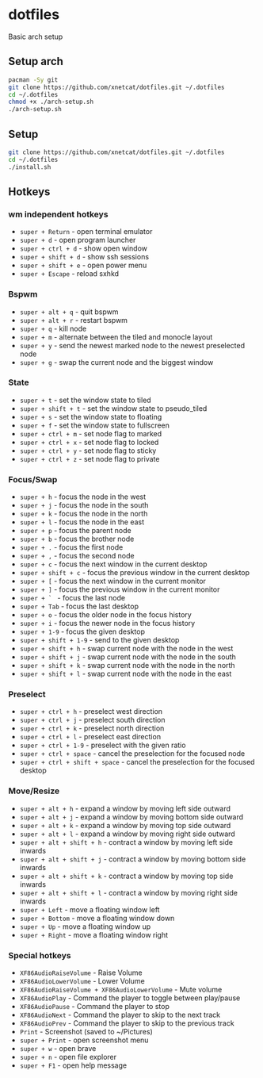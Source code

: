# dotfiles

Basic arch setup

## Setup arch

```bash
pacman -Sy git
git clone https://github.com/xnetcat/dotfiles.git ~/.dotfiles
cd ~/.dotfiles
chmod +x ./arch-setup.sh
./arch-setup.sh
```

## Setup

```sh
git clone https://github.com/xnetcat/dotfiles.git ~/.dotfiles 
cd ~/.dotfiles
./install.sh
```

## Hotkeys

### wm independent hotkeys

- `super + Return` - open terminal emulator
- `super + d` - open program launcher 
- `super + ctrl + d` - show open window
- `super + shift + d` - show ssh sessions
- `super + shift + e` - open power menu
- `super + Escape` - reload sxhkd

### Bspwm

- `super + alt + q` - quit bspwm
- `super + alt + r` - restart bspwm
- `super + q` - kill node
- `super + m` - alternate between the tiled and monocle layout
- `super + y` - send the newest marked node to the newest preselected node
- `super + g` - swap the current node and the biggest window

### State

- `super + t` - set the window state to tiled
- `super + shift + t` - set the window state to pseudo_tiled
- `super + s` - set the window state to floating
- `super + f` - set the window state to fullscreen
- `super + ctrl + m` - set node flag to marked
- `super + ctrl + x` - set node flag to locked
- `super + ctrl + y` - set node flag to sticky
- `super + ctrl + z` - set node flag to private

### Focus/Swap

- `super + h` - focus the node in the west
- `super + j` - focus the node in the south
- `super + k` - focus the node in the north
- `super + l` - focus the node in the east
- `super + p` - focus the parent node
- `super + b` - focus the brother node
- `super + .` - focus the first node
- `super + ,` - focus the second node
- `super + c` - focus the next window in the current desktop 
- `super + shift + c` - focus the previous window in the current desktop
- `super + [` - focus the next window in the current monitor 
- `super + ]` - focus the previous window in the current monitor
- ``super + ` `` - focus the last node
- `super + Tab` - focus the last desktop
- `super + o` - focus the older node in the focus history
- `super + i` - focus the newer node in the focus history
- `super + 1-9` - focus the given desktop
- `super + shift + 1-9` - send to the given desktop
- `super + shift + h` - swap current node with the node in the west
- `super + shift + j` - swap current node with the node in the south
- `super + shift + k` - swap current node with the node in the north
- `super + shift + l` - swap current node with the node in the east

### Preselect

- `super + ctrl + h` - preselect west direction
- `super + ctrl + j` - preselect south direction
- `super + ctrl + k` - preselect north direction
- `super + ctrl + l` - preselect east direction
- `super + ctrl + 1-9` - preselect with the given ratio
- `super + ctrl + space` - cancel the preselection for the focused node
- `super + ctrl + shift + space` - cancel the preselection for the focused desktop

### Move/Resize

- `super + alt + h` - expand a window by moving left side outward
- `super + alt + j` - expand a window by moving bottom side outward
- `super + alt + k` - expand a window by moving top side outward
- `super + alt + l` - expand a window by moving right side outward
- `super + alt + shift + h` - contract a window by moving left side inwards
- `super + alt + shift + j` - contract a window by moving bottom side inwards
- `super + alt + shift + k` - contract a window by moving top side inwards
- `super + alt + shift + l` - contract a window by moving right side inwards
- `super + Left` - move a floating window left
- `super + Bottom` - move a floating window down
- `super + Up` - move a floating window up
- `super + Right` - move a floating window right

### Special hotkeys

- `XF86AudioRaiseVolume` - Raise Volume
- `XF86AudioLowerVolume` - Lower Volume
- `XF86AudioRaiseVolume + XF86AudioLowerVolume` - Mute volume
- `XF86AudioPlay` - Command the player to toggle between play/pause
- `XF86AudioPause` - Command the player to stop
- `XF86AudioNext` - Command the player to skip to the next track
- `XF86AudioPrev` - Command the player to skip to the previous track
- `Print` - Screenshot (saved to ~/Pictures)
- `super + Print` - open screenshot menu
- `super + w` - open brave
- `super + n` - open file explorer
- `super + F1` - open help message
